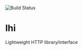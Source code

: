 ![Build Status](https://github.com/ltheinrich/etopa/workflows/Rust/badge.svg)

# lhi
Lightweight HTTP library/interface
